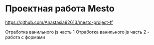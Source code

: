 # Проектная работа Mesto

https://github.com/Anastasia92613/mesto-project-ff

Отработка ванильного js часть 1
Отработка ванильного js часть 2 - работа с формами